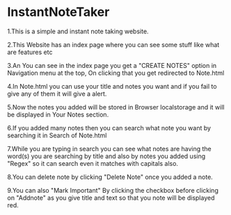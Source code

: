# InstantNoteTaker
1.This is a simple and instant note taking website.

2.This Website has an index page where you can see some stuff like what are features etc

3.An You can see in the index page you get a "CREATE NOTES" option in Navigation menu at the top, On clicking that you get redirected to Note.html

4.In Note.html you can use your title and notes you want and if you fail to give any of them it will give a alert.

5.Now the notes you added will be stored in Browser localstorage and it will be displayed in Your Notes section.

6.If you added many notes then you can search what note you want by searching it in Search of Note.html

7.While you are typing in search you can see what notes are having the word(s) you are searching by title and also by notes you added using "Regex" so it can search even it matches 
with capitals also.

8.You can delete note by clicking "Delete Note" once you added a note.

9.You can also "Mark Important" By clicking the checkbox before clicking on "Addnote" as you give title and text so that you note will be displayed red.
